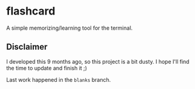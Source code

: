 # flashcard
A simple memorizing/learning tool for the terminal.

## Disclaimer

I developed this 9 months ago, so this project is a bit dusty. I hope I'll find the time to update and finish it ;)

Last work happened in the `blanks` branch.
